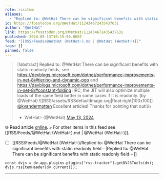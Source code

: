 ```yaml
---
role: rssitem
aliases:
  - "Replied to: @WetHat There can be significant benefits with static readonly fields, see https://devblogs.microsoft.com/dotnet/performance-improvements-in-net-8/#tiering-and-dynamic-pgo and https://devblogs.microsoft.com/dotnet/performance-improvements-in-net-8/#constant-folding IIRC, the JIT will also optimize multiple loads of the same field better in some cases if it is readonly."
id: https://fosstodon.org/@WetHat/112434672435437631
author: "@WetHat"
link: https://fosstodon.org/@WetHat/112434672435437631
published: 2024-05-13T16:15:50.000Z
feed: "[[RSS/Feeds/@WetHat (WetHat💦).md | @WetHat (WetHat💦)]]"
tags: []
pinned: false
---
```


> [!abstract] Replied to: @WetHat There can be significant benefits with static readonly fields, see https://devblogs.microsoft.com/dotnet/performance-improvements-in-net-8/#tiering-and-dynamic-pgo and https://devblogs.microsoft.com/dotnet/performance-improvements-in-net-8/#constant-folding IIRC, the JIT will also optimize multiple loads of the same field better in some cases if it is readonly. (by @WetHat)
> ![[RSS/assets/RSSdefaultImage.svg|float:right|100x100]] [@kvandermotten](https://mastodon.online/@kvandermotten) Excellent articles! Thanks for pointing that out!👍
> 
> - WetHat💦 (@WetHat) [May 13, 2024](https://fosstodon.org/@WetHat/112434672435437631)

🌐 Read article [online](https://fosstodon.org/@WetHat/112434672435437631). ⤴ For other items in this feed see [[RSS/Feeds/@WetHat (WetHat💦).md | @WetHat (WetHat💦)]].

- [ ] [[RSS/Feeds/@WetHat (WetHat💦)/Replied to꞉ @WetHat There can be significant benefits with static readonly field⋯|Replied to꞉ @WetHat There can be significant benefits with static readonly field⋯]]

~~~dataviewjs
const dvjs = dv.app.plugins.plugins["rss-tracker"].getDVJSTools(dv);
dvjs.rssItemHeader(dv.current());
~~~

- - -

